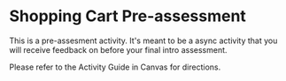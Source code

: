 # Shopping Cart Pre-assessment

This is a pre-assesment activity. It's meant to be a async activity that you will receive feedback on before your final intro assessment.

Please refer to the Activity Guide in Canvas for directions.
